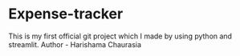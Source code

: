 # Expense-tracker
This is my first official git project which I made by using python and streamlit.
Author - Harishama Chaurasia

